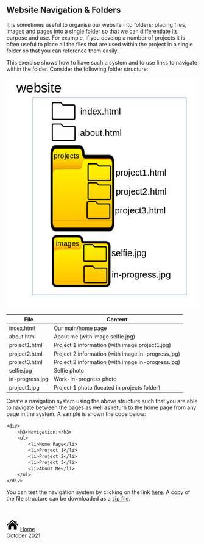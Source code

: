 ## Website Navigation & Folders

It is sometimes useful to organise our website into folders; placing files, images and pages into a single folder so that we can differentiate its purpose and use. For example, if you develop a number of projects it is often useful to place all the files that are used within the project in a single folder so that you can reference them easily.

This exercise shows how to have such a system and to use links to navigate within the folder. Consider the following folder structure:

![Website layout](website.png)

| File | Content |
| --- | --- |
| index.html | Our main/home page |
| about.html | About me (with image selfie.jpg) |
| project1.html | Project 1 information (with image project1.jpg) |
| project2.html | Project 2 information (with image in-progress.jpg) |
| project3.html | Project 2 information (with image in-progress.jpg) |
| selfie.jpg | Selfie photo |
| in-progress.jpg | Work-in-progress photo |
| project1.jpg | Project 1 photo (located in projects folder) |

Create a navigation system using the above structure such that you are able to navigate between the pages as well as return to the home page from any page in the system. A sample is shown the code below:

```
<div>
    <h3>Navigation:</h3>
    <ul>
        <li>Home Page</li>
        <li>Project 1</li>
        <li>Project 2</li>
        <li>Project 3</li>
        <li>About Me</li>
    </ul>
</div>
```

You can test the navigation system by clicking on the link [here](website/index.html).  A copy of the file structure can be downloaded as a [zip file](navigation_website.zip).

&nbsp;

[![Home](../images/home.png "Home")](index.md) [Home](../index.md)<br>
October 2021
